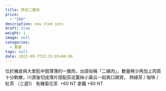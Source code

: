 ```yaml
---
title: 蒜泥二層肉
price:
  - "280"
description: new item sets
draft: true
weight: 1
image: null
categories:
  - 套餐
tags: null
date: 2023-09-7T23:15:03+08:00
---
```

位於豬皮與大里肌中間薄薄的一層肉，台語俗稱「二緣肉」，數量稀少再加上肉質十分軟嫩，川燙後切成薄片搭配蒜泥薑絲小黃瓜一起爽口開胃。  熱綠茶 / 咖啡 / 紅茶     （三選1）  有機菊花茶  +60  NT  拿鐵 +60  NT
